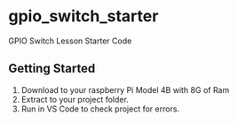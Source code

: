 # gpio_switch_starter

GPIO Switch Lesson Starter Code

## Getting Started

1. Download to your raspberry Pi Model 4B with 8G of Ram
2. Extract to your project folder. 
3. Run in VS Code to check project for errors.
